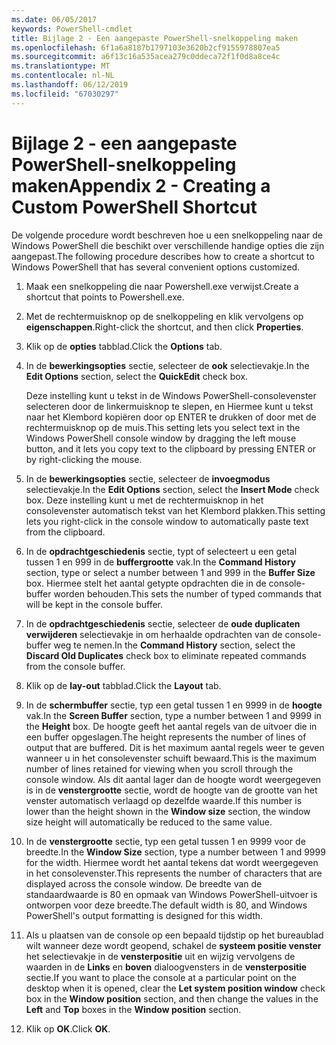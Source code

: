 ```yaml
---
ms.date: 06/05/2017
keywords: PowerShell-cmdlet
title: Bijlage 2 - Een aangepaste PowerShell-snelkoppeling maken
ms.openlocfilehash: 6f1a6a8187b1797103e3620b2cf9155978807ea5
ms.sourcegitcommit: a6f13c16a535acea279c0ddeca72f1f0d8a8ce4c
ms.translationtype: MT
ms.contentlocale: nl-NL
ms.lasthandoff: 06/12/2019
ms.locfileid: "67030297"
---
```

# <a name="appendix-2---creating-a-custom-powershell-shortcut"></a><span data-ttu-id="ae030-103">Bijlage 2 - een aangepaste PowerShell-snelkoppeling maken</span><span class="sxs-lookup"><span data-stu-id="ae030-103">Appendix 2 - Creating a Custom PowerShell Shortcut</span></span>

<span data-ttu-id="ae030-104">De volgende procedure wordt beschreven hoe u een snelkoppeling naar de Windows PowerShell die beschikt over verschillende handige opties die zijn aangepast.</span><span class="sxs-lookup"><span data-stu-id="ae030-104">The following procedure describes how to create a shortcut to Windows PowerShell that has several convenient options customized.</span></span>

1. <span data-ttu-id="ae030-105">Maak een snelkoppeling die naar Powershell.exe verwijst.</span><span class="sxs-lookup"><span data-stu-id="ae030-105">Create a shortcut that points to Powershell.exe.</span></span>

2. <span data-ttu-id="ae030-106">Met de rechtermuisknop op de snelkoppeling en klik vervolgens op **eigenschappen**.</span><span class="sxs-lookup"><span data-stu-id="ae030-106">Right-click the shortcut, and then click **Properties**.</span></span>

3. <span data-ttu-id="ae030-107">Klik op de **opties** tabblad.</span><span class="sxs-lookup"><span data-stu-id="ae030-107">Click the **Options** tab.</span></span>

4. <span data-ttu-id="ae030-108">In de **bewerkingsopties** sectie, selecteer de **ook** selectievakje.</span><span class="sxs-lookup"><span data-stu-id="ae030-108">In the **Edit Options** section, select the **QuickEdit** check box.</span></span>

    <span data-ttu-id="ae030-109">Deze instelling kunt u tekst in de Windows PowerShell-consolevenster selecteren door de linkermuisknop te slepen, en Hiermee kunt u tekst naar het Klembord kopiëren door op ENTER te drukken of door met de rechtermuisknop op de muis.</span><span class="sxs-lookup"><span data-stu-id="ae030-109">This setting lets you select text in the Windows PowerShell console window by dragging the left mouse button, and it lets you copy text to the clipboard by pressing ENTER or by right-clicking the mouse.</span></span>

5. <span data-ttu-id="ae030-110">In de **bewerkingsopties** sectie, selecteer de **invoegmodus** selectievakje.</span><span class="sxs-lookup"><span data-stu-id="ae030-110">In the **Edit Options** section, select the **Insert Mode** check box.</span></span> <span data-ttu-id="ae030-111">Deze instelling kunt u met de rechtermuisknop in het consolevenster automatisch tekst van het Klembord plakken.</span><span class="sxs-lookup"><span data-stu-id="ae030-111">This setting lets you right-click in the console window to automatically paste text from the clipboard.</span></span>

6. <span data-ttu-id="ae030-112">In de **opdrachtgeschiedenis** sectie, typt of selecteert u een getal tussen 1 en 999 in de **buffergrootte** vak.</span><span class="sxs-lookup"><span data-stu-id="ae030-112">In the **Command History** section, type or select a number between 1 and 999 in the **Buffer Size** box.</span></span> <span data-ttu-id="ae030-113">Hiermee stelt het aantal getypte opdrachten die in de console-buffer worden behouden.</span><span class="sxs-lookup"><span data-stu-id="ae030-113">This sets the number of typed commands that will be kept in the console buffer.</span></span>

7. <span data-ttu-id="ae030-114">In de **opdrachtgeschiedenis** sectie, selecteer de **oude duplicaten verwijderen** selectievakje in om herhaalde opdrachten van de console-buffer weg te nemen.</span><span class="sxs-lookup"><span data-stu-id="ae030-114">In the **Command History** section, select the **Discard Old Duplicates** check box to eliminate repeated commands from the console buffer.</span></span>

8. <span data-ttu-id="ae030-115">Klik op de **lay-out** tabblad.</span><span class="sxs-lookup"><span data-stu-id="ae030-115">Click the **Layout** tab.</span></span>

9. <span data-ttu-id="ae030-116">In de **schermbuffer** sectie, typ een getal tussen 1 en 9999 in de **hoogte** vak.</span><span class="sxs-lookup"><span data-stu-id="ae030-116">In the **Screen Buffer** section, type a number between 1 and 9999 in the **Height** box.</span></span> <span data-ttu-id="ae030-117">De hoogte geeft het aantal regels van de uitvoer die in een buffer opgeslagen.</span><span class="sxs-lookup"><span data-stu-id="ae030-117">The height represents the number of lines of output that are buffered.</span></span> <span data-ttu-id="ae030-118">Dit is het maximum aantal regels weer te geven wanneer u in het consolevenster schuift bewaard.</span><span class="sxs-lookup"><span data-stu-id="ae030-118">This is the maximum number of lines retained for viewing when you scroll through the console window.</span></span> <span data-ttu-id="ae030-119">Als dit aantal lager dan de hoogte wordt weergegeven is in de **venstergrootte** sectie, wordt de hoogte van de grootte van het venster automatisch verlaagd op dezelfde waarde.</span><span class="sxs-lookup"><span data-stu-id="ae030-119">If this number is lower than the height shown in the **Window size** section, the window size height will automatically be reduced to the same value.</span></span>

10. <span data-ttu-id="ae030-120">In de **venstergrootte** sectie, typ een getal tussen 1 en 9999 voor de breedte.</span><span class="sxs-lookup"><span data-stu-id="ae030-120">In the **Window Size** section, type a number between 1 and 9999 for the width.</span></span> <span data-ttu-id="ae030-121">Hiermee wordt het aantal tekens dat wordt weergegeven in het consolevenster.</span><span class="sxs-lookup"><span data-stu-id="ae030-121">This represents the number of characters that are displayed across the console window.</span></span> <span data-ttu-id="ae030-122">De breedte van de standaardwaarde is 80 en opmaak van Windows PowerShell-uitvoer is ontworpen voor deze breedte.</span><span class="sxs-lookup"><span data-stu-id="ae030-122">The default width is 80, and Windows PowerShell's output formatting is designed for this width.</span></span>

11. <span data-ttu-id="ae030-123">Als u plaatsen van de console op een bepaald tijdstip op het bureaublad wilt wanneer deze wordt geopend, schakel de **systeem positie venster** het selectievakje in de **vensterpositie** uit en wijzig vervolgens de waarden in de  **Links** en **boven** dialoogvensters in de **vensterpositie** sectie.</span><span class="sxs-lookup"><span data-stu-id="ae030-123">If you want to place the console at a particular point on the desktop when it is opened, clear the **Let system position window** check box in the **Window position** section, and then change the values in the **Left** and **Top** boxes in the **Window position** section.</span></span>

12. <span data-ttu-id="ae030-124">Klik op **OK**.</span><span class="sxs-lookup"><span data-stu-id="ae030-124">Click **OK**.</span></span>
